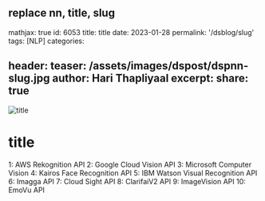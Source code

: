 replace nn, title, slug
---
mathjax: true
id: 6053
title: title 
date: 2023-01-28
permalink: '/dsblog/slug'
tags: [NLP] 
categories: 

header:
    teaser: /assets/images/dspost/dspnn-slug.jpg
author: Hari Thapliyaal 
excerpt:
share: true 
---

![title](/assets/images/dspost/dspnn-slug.jpg)


# title


1: AWS Rekognition API 
2: Google Cloud Vision API 
3: Microsoft Computer Vision 
4: Kairos Face Recognition API 
5: IBM Watson Visual Recognition API 
6: Imagga API 
7: Cloud Sight API 
8: ClarifaiV2 API 
9: ImageVision API 
10: EmoVu API
